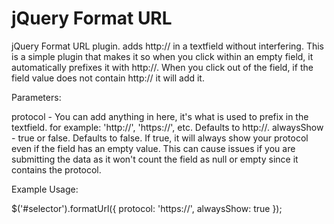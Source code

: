 jQuery Format URL
=========

jQuery Format URL plugin. adds http:// in a textfield without interfering. This is a simple plugin that makes it so when you click within an empty field, it automatically prefixes it with http://. When you click out of the field, if the field value does not contain http:// it will add it.

Parameters:

protocol - You can add anything in here, it's what is used to prefix in the textfield. for example: 'http://', 'https://', etc. Defaults to http://.
alwaysShow - true or false. Defaults to false. If true, it will always show your protocol even if the field has an empty value. This can cause issues if you are submitting the data as it won't count the field as null or empty since it contains the protocol.

Example Usage:

$('#selector').formatUrl({
  protocol: 'https://',
  alwaysShow: true
});
